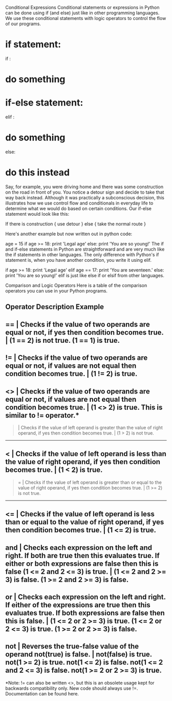 Conditional Expressions
Conditional statements or expressions in Python can be done using if (and else) just like in other programming languages. We use these conditional statements with logic operators to control the flow of our programs. 

# if statement:
if <condition>:
  # do something
# if-else statement:
elif <condition>:
  # do something
else:
  # do this instead
Say, for example, you were driving home and there was some construction on the road in front of you. You notice a detour sign and decide to take that way back instead. Although it was practically a subconscious decision, this illustrates how we use control flow and conditionals in everyday life to determine what we would do based on certain conditions. Our if-else statement would look like this:

If there is construction
{ 
     use detour 
}
else
{
     take the normal route
}

Here's another example but now written out in python code:

age = 15
if age >= 18:
  print 'Legal age'
else:
  print 'You are so young!'
The if and if-else statements in Python are straightforward and are very much like the if statements in other languages. The only difference with Python's if statement is, when you have another condition, you write it using elif.

if age >= 18:
  print 'Legal age'
elif age == 17:
  print 'You are seventeen.'
else:
  print 'You are so young!'
elif is just like else if or elsif from other languages.

Comparison and Logic Operators
Here is a table of the comparison operators you can use in your Python programs.

Operator	Description	Example
-------
==	| Checks if the value of two operands are equal or not, if yes then condition becomes true.	| (1 == 2) is not true. (1 == 1) is true. 
-------
!= |	Checks if the value of two operands are equal or not, if values are not equal then condition becomes true. |	(1 != 2) is true.
-------
<> |	Checks if the value of two operands are equal or not, if values are not equal then condition becomes true. |	(1 <> 2) is true. This is similar to != operator.*
-------
>	| Checks if the value of left operand is greater than the value of right operand, if yes then condition becomes true.	| (1 > 2) is not true.
-------
< |	Checks if the value of left operand is less than the value of right operand, if yes then condition becomes true. |	(1 < 2) is true.
-------
>= |	Checks if the value of left operand is greater than or equal to the value of right operand, if yes then condition becomes true. |	(1 >= 2) is not true.
-------
<= | Checks if the value of left operand is less than or equal to the value of right operand, if yes then condition becomes true.	| (1 <= 2) is true.
-------
and | Checks each expression on the left and right. If both are true then this evaluates true. If either or both expressions are false then this is false	(1 <= 2 and 2 <= 3) is true. |
(1 <= 2 and 2 >= 3) is false. 
(1 >= 2 and 2 >= 3) is false. 
-------
or | Checks each expression on the left and right. If either of the expressions are true then this evaluates true. If both expressions are false then this is false. |	(1 <= 2 or 2 >= 3) is true. 
(1 <= 2 or 2 <= 3) is true. 
(1 >= 2 or 2 >= 3) is false. 
-------
not | Reverses the true-false value of the operand	not(true) is false. |
not(false) is true. 
not(1 >= 2) is true. 
not(1 <= 2) is false. 
not(1 <= 2 and 2 <= 3) is false. 
not(1 >= 2 or 2 >= 3) is true. 
-------
*Note: != can also be written <>, but this is an obsolete usage kept for backwards compatibility only. New code should always use !=.  Documentation can be found here.